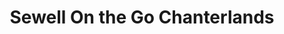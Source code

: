 ---
title: "Sewell On the Go Chanterlands"
url: /hull/sewell-on-the-go-chanterlands/
shop: Lebensmittel
---